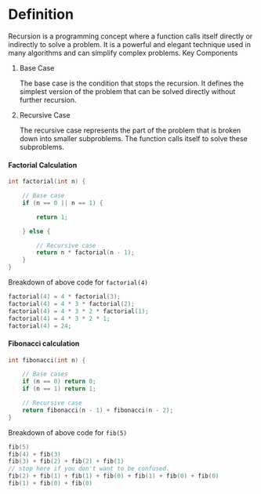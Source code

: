 # Definition

Recursion is a programming concept where a function calls itself directly or indirectly to solve a problem. It is a powerful and elegant technique used in many algorithms and can simplify complex problems.
Key Components

1. Base Case

    The base case is the condition that stops the recursion. It defines the simplest version of the problem that can be solved directly without further recursion.

2. Recursive Case

    The recursive case represents the part of the problem that is broken down into smaller subproblems. The function calls itself to solve these subproblems.

#### Factorial Calculation

```cpp
int factorial(int n) {

    // Base case
    if (n == 0 || n == 1) {

        return 1;

    } else {

        // Recursive case
        return n * factorial(n - 1);
    }
}
```

Breakdown of above code for `factorial(4)`

```cpp
factorial(4) = 4 * factorial(3); 
factorial(4) = 4 * 3 * factorial(2);
factorial(4) = 4 * 3 * 2 * factorial(1);
factorial(4) = 4 * 3 * 2 * 1;
factorial(4) = 24;
```

#### Fibonacci calculation

```cpp
int fibonacci(int n) {

    // Base cases
    if (n == 0) return 0;
    if (n == 1) return 1;

    // Recursive case
    return fibonacci(n - 1) + fibonacci(n - 2);
}
```

Breakdown of above code for `fib(5)`

```cpp
fib(5)
fib(4) + fib(3)
fib(3) + fib(2) + fib(2) + fib(1)
// stop here if you don't want to be confused.
fib(2) + fib(1) + fib(1) + fib(0) + fib(1) + fib(0) + fib(0)
fib(1) + fib(0) + fib(0)
```